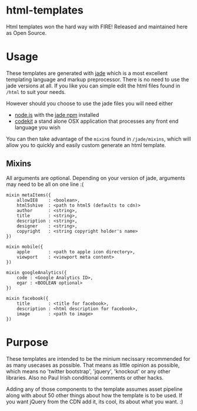 html-templates
==============

Html templates won the hard way with FIRE! Released and maintained here as Open Source.

# Usage

These templates are generated with [jade](http://jade-lang.com/) which is a most excellent templating language and markup preprocessor. There is no need to use the jade versions at all. If you like you can simple edit the html files found in `/html` to suit your needs. 

However should you choose to use the jade files you will need either 
 - [node.js](http://nodejs.org/) with the [jade npm](https://npmjs.org/package/jade) installed
 - [codekit](http://incident57.com/codekit/) a stand alone OSX application that processes any front end language you wish

 You can then take advantage of the `mixin`s found in `/jade/mixins`, which will allow you to quickly and easily custom generate an html template.

 ## Mixins

 All arguments are optional. Depending on your version of jade, arguments may need to be all on one line :(

	mixin metaItems({
		allowIE8 	: <boolean>,
		html5shive	: <path to html5 (defaults to cdn)>
		author 		: <string>,
		title 		: <string>,
		description : <string>,
		designer 	: <string>,
		copyright 	: <string copyright holder's name>
	})

	mixin mobile({
		apple 		: <path to apple icon directory>,
		viewport 	: <viewport meta content>
	})

	mixin googleAnalytics({
		code : <Google Analytics ID>,
		egar : <BOOLEAN optional>
	})	

	mixin facebook({
		title 		: <title for facebook>,
		description : <html description for facebook>,
		image 		: <path to image>
	})	

 # Purpose

 These templates are intended to be the minium necissary recommended for as many usecases as possible. That means as little opinion as possible, which means no 'twitter bootstrap', 'jquery', 'knockout' or any other libraries. Also no Paul Irish conditional comments or other hacks.

 Adding any of those components to the template assumes asset pipeline along with about 50 other things about how the template is to be used. If you want jQuery from the CDN add it, its cool, its about what you want. :)
